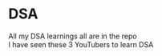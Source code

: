 # DSA
 All my DSA learnings all are in the repo <br>
 I have seen these 3 YouTubers to learn DSA <br>
